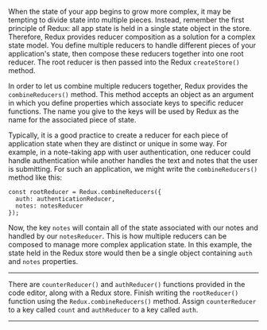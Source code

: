 <div class="challenge-instructions redux"><div><section id="description">
<p>When the state of your app begins to grow more complex, it may be tempting to divide state into multiple pieces. Instead, remember the first principle of Redux: all app state is held in a single state object in the store. Therefore, Redux provides reducer composition as a solution for a complex state model. You define multiple reducers to handle different pieces of your application's state, then compose these reducers together into one root reducer. The root reducer is then passed into the Redux <code>createStore()</code> method.</p>
<p>In order to let us combine multiple reducers together, Redux provides the <code>combineReducers()</code> method. This method accepts an object as an argument in which you define properties which associate keys to specific reducer functions. The name you give to the keys will be used by Redux as the name for the associated piece of state.</p>
<p>Typically, it is a good practice to create a reducer for each piece of application state when they are distinct or unique in some way. For example, in a note-taking app with user authentication, one reducer could handle authentication while another handles the text and notes that the user is submitting. For such an application, we might write the <code>combineReducers()</code> method like this:</p>
<pre class="language-js"><code class="language-js"><span class="token keyword">const</span> rootReducer <span class="token operator">=</span> Redux<span class="token punctuation">.</span><span class="token function">combineReducers</span><span class="token punctuation">(</span><span class="token punctuation">{</span>
  auth<span class="token operator">:</span> authenticationReducer<span class="token punctuation">,</span>
  notes<span class="token operator">:</span> notesReducer
<span class="token punctuation">}</span><span class="token punctuation">)</span><span class="token punctuation">;</span>
</code></pre>
<p>Now, the key <code>notes</code> will contain all of the state associated with our notes and handled by our <code>notesReducer</code>. This is how multiple reducers can be composed to manage more complex application state. In this example, the state held in the Redux store would then be a single object containing <code>auth</code> and <code>notes</code> properties.</p>
</section></div><hr/><div><section id="instructions">
<p>There are <code>counterReducer()</code> and <code>authReducer()</code> functions provided in the code editor, along with a Redux store. Finish writing the <code>rootReducer()</code> function using the <code>Redux.combineReducers()</code> method. Assign <code>counterReducer</code> to a key called <code>count</code> and <code>authReducer</code> to a key called <code>auth</code>.</p>
</section></div><hr/></div>